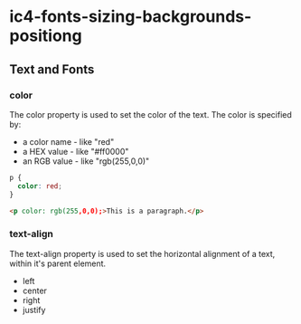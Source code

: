 # ic4-fonts-sizing-backgrounds-positiong

## Text and Fonts

### color
The color property is used to set the color of the text. The color is specified by:
  - a color name - like "red"
  - a HEX value - like "#ff0000"
  - an RGB value - like "rgb(255,0,0)"

```css
p {
  color: red;
}
```
```html
<p color: rgb(255,0,0);>This is a paragraph.</p>
```

### text-align
The text-align property is used to set the horizontal alignment of a text, within it's parent element.
  - left
  - center
  - right
  - justify

